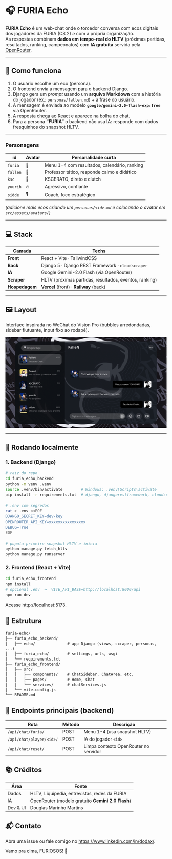 # 🎧 FURIA Echo

**FURIA Echo** é um web-chat onde o torcedor conversa com ecos digitais dos
jogadores da FURIA (CS 2) *e* com a própria organização.  
As respostas combinam **dados em tempo-real do HLTV** (próximas partidas,
resultados, ranking, campeonatos) com **IA gratuita** servida pela
[OpenRouter](https://openrouter.ai).

---

## 🧠 Como funciona

1. O usuário escolhe um eco (persona).  
2. O frontend envia a mensagem para o backend Django.
3. Django gera um *prompt* usando um **arquivo Markdown** com a história do
   jogador (ex.: `personas/fallen.md`) + a frase do usuário.
4. A mensagem é enviada ao modelo **`google/gemini-2.0-flash-exp:free`** via
   OpenRouter.  
5. A resposta chega ao React e aparece na bolha do chat.
6. Para a persona **“FURIA”** o backend não usa IA: responde com dados
   fresquinhos do snapshot HLTV.

---

### Personagens

| id       | Avatar | Personalidade curta                                   |
|----------|--------|-------------------------------------------------------|
| `furia`  | 🐯     | Menu 1-4 com resultados, calendário, ranking          |
| `fallen` | 🧔     | Professor tático, responde calmo e didático           |
| `ksc`    | 🎯     | KSCERATO, direto e clutch                               |
| `yuurih` | 🔥     | Agressivo, confiante                                   |
| `sidde`  | 🎙️     | Coach, foco estratégico                                |

*(adicione mais ecos criando um `personas/<id>.md` e colocando o avatar em
 `src/assets/avatars/`)*

---

## 💻 Stack

| Camada      | Techs                               |
|-------------|-------------------------------------|
| **Front**   | React + Vite · TailwindCSS          |
| **Back**    | Django 5 · Django REST Framework · `cloudscraper` |
| **IA**      | Google Gemini-2.0 Flash (via OpenRouter) |
| **Scraper** | HLTV (próximas partidas, resultados, eventos, ranking) |
| **Hospedagem** | **Vercel** (front) · **Railway** (back) |

---

## 🖼️ Layout

Interface inspirada no WeChat do Vision Pro (bubbles arredondadas, sidebar
flutuante, input fixo ao rodapé).

<p align="center">
  <img src="./assets/Furia%20ECHO.png" alt="Protótipo FURIA Echo" width="700">
</p>

---

## 🚀 Rodando localmente

### 1. Backend (Django)

```bash
# raiz do repo
cd furia_echo_backend
python -m venv .venv
source .venv/bin/activate        # Windows: .venv\Scripts\activate
pip install -r requirements.txt  # django, djangorestframework, cloudscraper, etc.

# .env com segredos
cat > .env <<EOF
DJANGO_SECRET_KEY=dev-key
OPENROUTER_API_KEY=xxxxxxxxxxxxxxxx
DEBUG=True
EOF

# popula primeiro snapshot HLTV e inicia
python manage.py fetch_hltv
python manage.py runserver
```
### 2. Frontend (React + Vite)

```bash
cd furia_echo_frontend
npm install
# opcional .env  →  VITE_API_BASE=http://localhost:8000/api
npm run dev
```
Acesse http://localhost:5173.

## 📂 Estrutura
```
furia-echo/
├── furia_echo_backend/
│   ├── echo/              # app Django (views, scraper, personas, ...)
│   ├── furia_echo/        # settings, urls, wsgi
│   └── requirements.txt
├── furia_echo_frontend/
│   ├── src/
│   │   ├── components/    # ChatSidebar, ChatArea, etc.
│   │   ├── pages/         # Home, Chat
│   │   └── services/      # chatServices.js
│   └── vite.config.js
└── README.md
```

## 🔁 Endpoints principais (backend)
| Rota                         | Método | Descrição                             |
|------------------------------|--------|---------------------------------------|
| `/api/chat/furia/`           | POST   | Menu 1-4 (usa snapshot HLTV)          |
| `/api/chat/player/<id>/`     | POST   | IA do jogador `<id>`                  |
| `/api/chat/reset/`           | POST   | Limpa contexto OpenRouter no servidor |

## 📚 Créditos
| Área        | Fonte                                          |
|-------------|------------------------------------------------|
| Dados       | HLTV, Liquipedia, entrevistas, redes da FURIA  |
| IA          | OpenRouter (modelo gratuito **Gemini 2.0 Flash**) |
| Dev & UI    | Douglas Marinho Martins                        |

## 📬 Contato
Abra uma issue ou fale comigo no https://www.linkedin.com/in/dodax/.

Vamo pra cima, FURIOSOS! 🐯